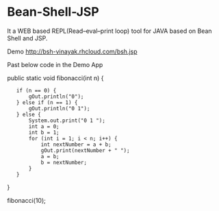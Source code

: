 # Bean-Shell-JSP

It a WEB based REPL(Read–eval–print loop) tool for JAVA based on Bean Shell and JSP.

Demo http://bsh-vinayak.rhcloud.com/bsh.jsp

Past below code in the Demo App

public static void fibonacci(int n) { 

       if (n == 0) { 
           gOut.println("0"); 
       } else if (n == 1) { 
           gOut.println("0 1"); 
       } else { 
           System.out.print("0 1 "); 
           int a = 0; 
           int b = 1; 
           for (int i = 1; i < n; i++) { 
               int nextNumber = a + b; 
               gOut.print(nextNumber + " "); 
               a = b; 
               b = nextNumber; 
           } 
       } 
   }
   
fibonacci(10);
